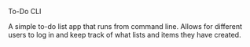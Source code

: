 To-Do CLI

A simple to-do list app that runs from command line. Allows for different users to log in and keep track of what lists and items they have created.

